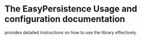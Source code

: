 # The EasyPersistence Usage and configuration documentation 

provides detailed instructions on how to use the library effectively.